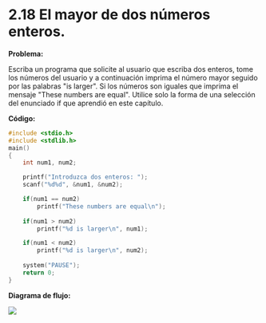 # 2.18 El mayor de dos números enteros.

**Problema:**

Escriba un programa que solicite al usuario que escriba dos enteros, tome los números del usuario y a continuación imprima el número mayor seguido por las palabras "is larger". Si los números son iguales que imprima el mensaje "These numbers are equal". Utilice solo la forma de una selección del enunciado if que aprendió en este capítulo.

**Código:**

```c
#include <stdio.h>
#include <stdlib.h>
main()
{
	int num1, num2;

	printf("Introduzca dos enteros: ");
	scanf("%d%d", &num1, &num2);

	if(num1 == num2)
		printf("These numbers are equal\n");
	
	if(num1 > num2)
		printf("%d is larger\n", num1);

	if(num1 < num2)
        printf("%d is larger\n", num2);
	
	system("PAUSE");
	return 0;
}
```
**Diagrama de flujo:**

<img src=".\2.18_Diagrama_de_flujo.png"  />

